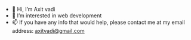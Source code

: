 - 👋 Hi, I’m Axit vadi
- 👀 I’m interested in web development
- 📫 If you have any info that would help, please contact me at my email address: axitvadi@gmail.com

<!---
Axitvadi/Axitvadi is a ✨ special ✨ repository because its `README.md` (this file) appears on your GitHub profile.
You can click the Preview link to take a look at your changes.
--->
